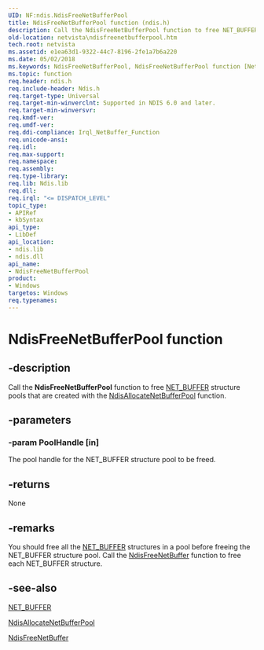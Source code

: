 ```yaml
---
UID: NF:ndis.NdisFreeNetBufferPool
title: NdisFreeNetBufferPool function (ndis.h)
description: Call the NdisFreeNetBufferPool function to free NET_BUFFER structure pools that are created with the NdisAllocateNetBufferPool function.
old-location: netvista\ndisfreenetbufferpool.htm
tech.root: netvista
ms.assetid: e1ea63d1-9322-44c7-8196-2fe1a7b6a220
ms.date: 05/02/2018
ms.keywords: NdisFreeNetBufferPool, NdisFreeNetBufferPool function [Network Drivers Starting with Windows Vista], ndis/NdisFreeNetBufferPool, ndis_netbuf_functions_ref_8fcb5f46-efc3-4059-9774-cbdf14c5500a.xml, netvista.ndisfreenetbufferpool
ms.topic: function
req.header: ndis.h
req.include-header: Ndis.h
req.target-type: Universal
req.target-min-winverclnt: Supported in NDIS 6.0 and later.
req.target-min-winversvr: 
req.kmdf-ver: 
req.umdf-ver: 
req.ddi-compliance: Irql_NetBuffer_Function
req.unicode-ansi: 
req.idl: 
req.max-support: 
req.namespace: 
req.assembly: 
req.type-library: 
req.lib: Ndis.lib
req.dll: 
req.irql: "<= DISPATCH_LEVEL"
topic_type:
- APIRef
- kbSyntax
api_type:
- LibDef
api_location:
- ndis.lib
- ndis.dll
api_name:
- NdisFreeNetBufferPool
product:
- Windows
targetos: Windows
req.typenames: 
---
```


# NdisFreeNetBufferPool function


## -description


Call the 
  <b>NdisFreeNetBufferPool</b> function to free 
  <a href="https://msdn.microsoft.com/library/windows/hardware/ff568376">NET_BUFFER</a> structure pools that are created with
  the 
  <a href="https://msdn.microsoft.com/bc27758a-a793-48a1-a6ab-bd193aa9c61a">
  NdisAllocateNetBufferPool</a> function.


## -parameters




### -param PoolHandle [in]

The pool handle for the NET_BUFFER structure pool to be freed.


## -returns



None




## -remarks



You should free all the 
    <a href="https://msdn.microsoft.com/library/windows/hardware/ff568376">NET_BUFFER</a> structures in a pool before freeing
    the NET_BUFFER structure pool. Call the 
    <a href="https://msdn.microsoft.com/library/windows/hardware/ff562582">NdisFreeNetBuffer</a> function to free each
    NET_BUFFER structure.




## -see-also




<a href="https://msdn.microsoft.com/library/windows/hardware/ff568376">NET_BUFFER</a>



<a href="https://msdn.microsoft.com/library/windows/hardware/ff561613">NdisAllocateNetBufferPool</a>



<a href="https://msdn.microsoft.com/library/windows/hardware/ff562582">NdisFreeNetBuffer</a>
 

 

